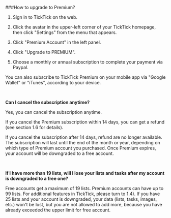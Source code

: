###How to upgrade to Premium?

1. Sign in to TickTick on the web.

2. Click the avatar in the upper-left corner of your TickTick homepage, then click "Settings" from the menu that appears. 

3. Click "Premium Account" in the left panel.

4. Click "Upgrade to PREMIUM".

5. Choose a monthly or annual subscription to complete your payment via Paypal.

You can also subscribe to TickTick Premium on your mobile app via "Google Wallet" or "iTunes", according to your device.

<br />


**Can I cancel the subscription anytime?**

Yes, you can cancel the subscription anytime.

If you cancel the Premium subscription within 14 days, you can get a refund (see section 1.6 for details).

If you cancel the subscription after 14 days, refund are no longer available. The subscription will last until the end of the month or year, depending on which type of Premium account you purchased. Once Premium expires, your account will be downgraded to a free account.

<br />



**If I have more than 19 lists, will I lose your lists and tasks after my account is downgraded to a free one?**

Free accounts get a maximum of 19 lists. Premium accounts can have up to 99 lists. For additional features in TickTick, please turn to 1.4). If you have 25 lists and your account is downgraded, your data (lists, tasks, images, etc.) won't be lost, but you are not allowed to add more, because you have already exceeded the upper limit for free account.
